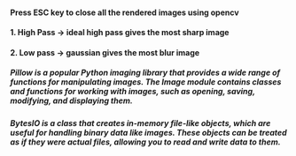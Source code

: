 
#### Press ESC key to close all the rendered images using opencv
#### 1. High Pass -> ideal high pass gives the most sharp image
#### 2. Low pass -> gaussian gives the most blur image

##### Pillow is a popular Python imaging library that provides a wide range of functions for manipulating images. The Image module contains classes and functions for working with images, such as opening, saving, modifying, and displaying them.

##### BytesIO is a class that creates in-memory file-like objects, which are useful for handling binary data like images. These objects can be treated as if they were actual files, allowing you to read and write data to them.